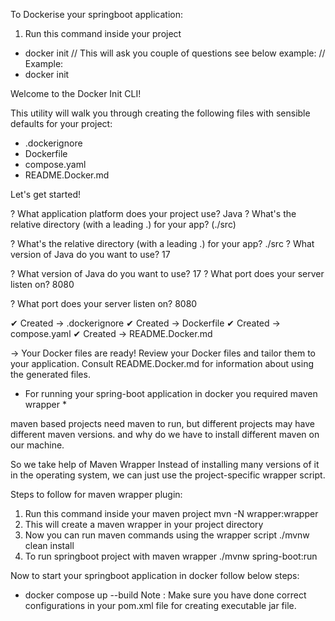 
To Dockerise your springboot application:
1. Run this command inside your project
- docker init
// This will ask you couple of questions see below example:
// Example:
- docker init

Welcome to the Docker Init CLI!

This utility will walk you through creating the following files with sensible defaults for your project:
- .dockerignore
- Dockerfile
- compose.yaml
- README.Docker.md

Let's get started!

? What application platform does your project use? Java
? What's the relative directory (with a leading .) for your app? (./src)

? What's the relative directory (with a leading .) for your app? ./src
? What version of Java do you want to use? 17

? What version of Java do you want to use? 17
? What port does your server listen on? 8080

? What port does your server listen on? 8080

✔ Created → .dockerignore
✔ Created → Dockerfile
✔ Created → compose.yaml
✔ Created → README.Docker.md

→ Your Docker files are ready!
Review your Docker files and tailor them to your application.
Consult README.Docker.md for information about using the generated files.

* For running your spring-boot application in docker you required maven wrapper *


maven based projects need maven to run, but different projects may have different maven versions.
and why do we have to install different maven on our machine.

So we take help of Maven Wrapper
Instead of installing many versions of it in the operating system, we can just use the project-specific wrapper script.

Steps to follow for maven wrapper plugin:
1. Run this command  inside your maven project
   mvn -N wrapper:wrapper
2. This will create a maven wrapper in your project directory
3. Now you can run maven commands using the wrapper script
   ./mvnw clean install
4. To run springboot project with maven wrapper
   ./mvnw spring-boot:run

Now to start your springboot application in docker follow below steps:
- docker compose up --build
Note : Make sure you have done correct configurations in your pom.xml file for creating executable jar file.
